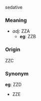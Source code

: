 sedative
### Meaning
+ _adj_: ZZA
    + __eg__: ZZB

### Origin

ZZC

### Synonym

__eg__: ZZD

+ ZZE



